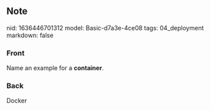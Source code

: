 ## Note
nid: 1636446701312
model: Basic-d7a3e-4ce08
tags: 04_deployment
markdown: false

### Front
Name an example for a <b>container</b>.

### Back
Docker
